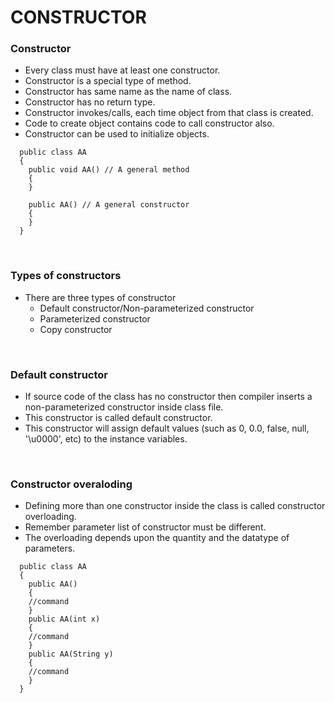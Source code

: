 # CONSTRUCTOR

### Constructor

+ Every class must have at least one constructor.
+ Constructor is a special type of method.
+ Constructor has same name as the name of class.
+ Constructor has no return type.
+ Constructor invokes/calls, each time object from that class is created.
+ Code to create object contains code to call constructor also.
+ Constructor can be used to initialize objects.

```
  public class AA
  {
    public void AA() // A general method
    {
    }

    public AA() // A general constructor
    {
    }
  }
```
<br>

### Types of constructors

+ There are three types of constructor
  + Default constructor/Non-parameterized constructor
  + Parameterized constructor
  + Copy constructor

<br>

### Default constructor

+ If source code of the class has no constructor then compiler inserts a non-parameterized constructor inside class file.
+ This constructor is called default constructor.
+ This constructor will assign default values (such as 0, 0.0, false, null, '\u0000', etc) to the instance variables.

<br>

### Constructor overaloding

+ Defining more than one constructor inside the class is called constructor overloading.
+ Remember parameter list of constructor must be different.
+ The overloading depends upon the quantity and the datatype of parameters.

```
  public class AA
  {
    public AA()
    {
  	//command
    }
    public AA(int x)
    {
  	//command
    }
    public AA(String y)
    {
  	//command
    }
  }
```
